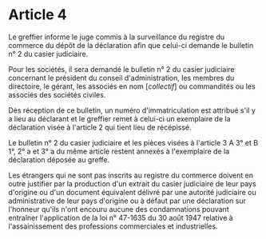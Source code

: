 # Article 4

Le greffier informe le juge commis à la surveillance du registre du commerce du dépôt de la déclaration afin que celui-ci demande le bulletin n° 2 du casier judiciaire.

Pour les sociétés, il sera demandé le bulletin n° 2 du casier judiciaire concernant le président du conseil d'administration, les membres du directoire, le gérant, les associés en nom [*collectif*] ou commandités ou les associés des sociétés civiles.

Dès réception de ce bulletin, un numéro d'immatriculation est attribué s'il y a lieu au déclarant et le greffier remet à celui-ci un exemplaire de la déclaration visée à l'article 2 qui tient lieu de récépissé.

Le bulletin n° 2 du casier judiciaire et les pièces visées à l'article 3 A 3° et B 1°, 2° a et 3° a du même article restent annexés à l'exemplaire de la déclaration déposée au greffe.

Les étrangers qui ne sont pas inscrits au registre du commerce doivent en outre justifier par la production d'un extrait du casier judiciaire de leur pays d'origine ou d'un document équivalent délivré par une autorité judiciaire ou administrative de leur pays d'origine ou à défaut par une déclaration sur l'honneur qu'ils n'ont encouru aucune des condamnations pouvant entraîner l'application de la loi n° 47-1635 du 30 août 1947 relative à l'assainissement des professions commerciales et industrielles.
